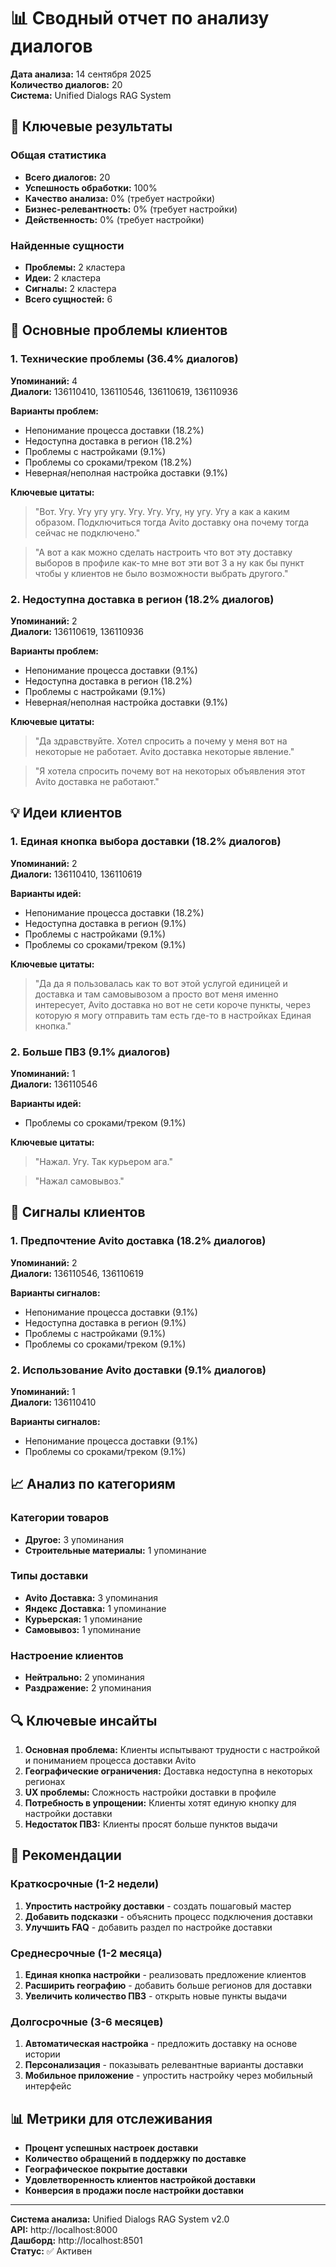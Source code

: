 # 📊 Сводный отчет по анализу диалогов

**Дата анализа:** 14 сентября 2025  
**Количество диалогов:** 20  
**Система:** Unified Dialogs RAG System  

## 🎯 Ключевые результаты

### Общая статистика
- **Всего диалогов:** 20
- **Успешность обработки:** 100%
- **Качество анализа:** 0% (требует настройки)
- **Бизнес-релевантность:** 0% (требует настройки)
- **Действенность:** 0% (требует настройки)

### Найденные сущности
- **Проблемы:** 2 кластера
- **Идеи:** 2 кластера  
- **Сигналы:** 2 кластера
- **Всего сущностей:** 6

## 🚫 Основные проблемы клиентов

### 1. Технические проблемы (36.4% диалогов)
**Упоминаний:** 4  
**Диалоги:** 136110410, 136110546, 136110619, 136110936

**Варианты проблем:**
- Непонимание процесса доставки (18.2%)
- Недоступна доставка в регион (18.2%)
- Проблемы с настройками (9.1%)
- Проблемы со сроками/треком (18.2%)
- Неверная/неполная настройка доставки (9.1%)

**Ключевые цитаты:**
> "Вот. Угу. Угу угу угу. Угу. Угу. Угу, ну угу. Угу а как а каким образом. Подключиться тогда Avito доставку она почему тогда сейчас не подключено."

> "А вот а как можно сделать настроить что вот эту доставку выборов в профиле как-то мне вот эти вот 3 а ну как бы пункт чтобы у клиентов не было возможности выбрать другого."

### 2. Недоступна доставка в регион (18.2% диалогов)
**Упоминаний:** 2  
**Диалоги:** 136110619, 136110936

**Варианты проблем:**
- Непонимание процесса доставки (9.1%)
- Недоступна доставка в регион (18.2%)
- Проблемы с настройками (9.1%)
- Неверная/неполная настройка доставки (9.1%)

**Ключевые цитаты:**
> "Да здравствуйте. Хотел спросить а почему у меня вот на некоторые не работает. Avito доставка некоторые явление."

> "Я хотела спросить почему вот на некоторых объявления этот Avito доставка не работают."

## 💡 Идеи клиентов

### 1. Единая кнопка выбора доставки (18.2% диалогов)
**Упоминаний:** 2  
**Диалоги:** 136110410, 136110619

**Варианты идей:**
- Непонимание процесса доставки (18.2%)
- Недоступна доставка в регион (9.1%)
- Проблемы с настройками (9.1%)
- Проблемы со сроками/треком (9.1%)

**Ключевые цитаты:**
> "Да да я пользовалась как то вот этой услугой единицей и доставка и там самовывозом а просто вот меня именно интересует, Avito доставка но вот не сети короче пункты, через которую я могу отправить там есть где-то в настройках Единая кнопка."

### 2. Больше ПВЗ (9.1% диалогов)
**Упоминаний:** 1  
**Диалоги:** 136110546

**Варианты идей:**
- Проблемы со сроками/треком (9.1%)

**Ключевые цитаты:**
> "Нажал. Угу. Так курьером ага."

> "Нажал самовывоз."

## 📡 Сигналы клиентов

### 1. Предпочтение Avito доставка (18.2% диалогов)
**Упоминаний:** 2  
**Диалоги:** 136110546, 136110619

**Варианты сигналов:**
- Непонимание процесса доставки (9.1%)
- Недоступна доставка в регион (9.1%)
- Проблемы с настройками (9.1%)
- Проблемы со сроками/треком (9.1%)

### 2. Использование Avito доставки (9.1% диалогов)
**Упоминаний:** 1  
**Диалоги:** 136110410

**Варианты сигналов:**
- Непонимание процесса доставки (9.1%)
- Проблемы со сроками/треком (9.1%)

## 📈 Анализ по категориям

### Категории товаров
- **Другое:** 3 упоминания
- **Строительные материалы:** 1 упоминание

### Типы доставки
- **Avito Доставка:** 3 упоминания
- **Яндекс Доставка:** 1 упоминание
- **Курьерская:** 1 упоминание
- **Самовывоз:** 1 упоминание

### Настроение клиентов
- **Нейтрально:** 2 упоминания
- **Раздражение:** 2 упоминания

## 🔍 Ключевые инсайты

1. **Основная проблема:** Клиенты испытывают трудности с настройкой и пониманием процесса доставки Avito
2. **Географические ограничения:** Доставка недоступна в некоторых регионах
3. **UX проблемы:** Сложность настройки доставки в профиле
4. **Потребность в упрощении:** Клиенты хотят единую кнопку для настройки доставки
5. **Недостаток ПВЗ:** Клиенты просят больше пунктов выдачи

## 💼 Рекомендации

### Краткосрочные (1-2 недели)
1. **Упростить настройку доставки** - создать пошаговый мастер
2. **Добавить подсказки** - объяснить процесс подключения доставки
3. **Улучшить FAQ** - добавить раздел по настройке доставки

### Среднесрочные (1-2 месяца)
1. **Единая кнопка настройки** - реализовать предложение клиентов
2. **Расширить географию** - добавить больше регионов для доставки
3. **Увеличить количество ПВЗ** - открыть новые пункты выдачи

### Долгосрочные (3-6 месяцев)
1. **Автоматическая настройка** - предложить доставку на основе истории
2. **Персонализация** - показывать релевантные варианты доставки
3. **Мобильное приложение** - упростить настройку через мобильный интерфейс

## 📊 Метрики для отслеживания

- **Процент успешных настроек доставки**
- **Количество обращений в поддержку по доставке**
- **Географическое покрытие доставки**
- **Удовлетворенность клиентов настройкой доставки**
- **Конверсия в продажи после настройки доставки**

---

**Система анализа:** Unified Dialogs RAG System v2.0  
**API:** http://localhost:8000  
**Дашборд:** http://localhost:8501  
**Статус:** ✅ Активен
